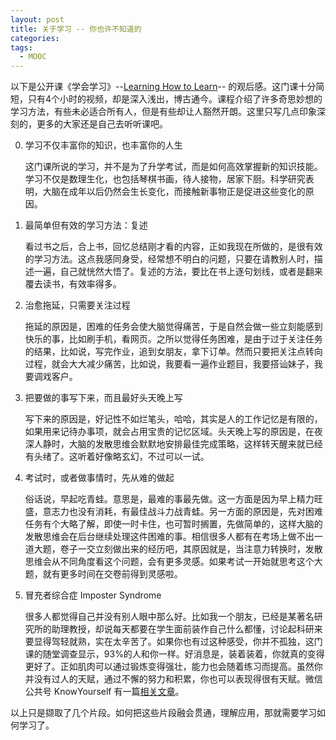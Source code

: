 ```yaml
---
layout: post
title: 关于学习 -- 你也许不知道的
categories: 
tags:
  - MOOC
---
```


以下是公开课《学会学习》--[Learning How to Learn](https://www.coursera.org/learn/learning-how-to-learn/)-- 的观后感。这门课十分简短，只有4个小时的视频，却是深入浅出，博古通今。课程介绍了许多奇思妙想的学习方法，有些未必适合所有人，但是有些却让人豁然开朗。这里只写几点印象深刻的，更多的大家还是自己去听听课吧。

<ol start="0">
<li>学习不仅丰富你的知识，也丰富你的人生</li>

这门课所说的学习，并不是为了升学考试，而是如何高效掌握新的知识技能。学习不仅是数理生化，也包括琴棋书画，待人接物，居家下厨。科学研究表明，大脑在成年以后仍然会生长变化，而接触新事物正是促进这些变化的原因。

<li>最简单但有效的学习方法：复述</li>

看过书之后，合上书，回忆总结刚才看的内容，正如我现在所做的，是很有效的学习方法。这点我感同身受，经常想不明白的问题，只要在请教别人时，描述一遍，自己就恍然大悟了。复述的方法，要比在书上逐句划线，或者是翻来覆去读书，有效率得多。

<li>治愈拖延，只需要关注过程</li>

拖延的原因是，困难的任务会使大脑觉得痛苦，于是自然会做一些立刻能感到快乐的事，比如刷手机，看网页。之所以觉得任务困难，是由于过于关注任务的结果，比如说，写完作业，追到女朋友，拿下订单。然而只要把关注点转向过程，就会大大减少痛苦，比如说，我要看一遍作业题目，我要搭讪妹子，我要调戏客户。

<li>把要做的事写下来，而且最好头天晚上写</li>

写下来的原因是，好记性不如烂笔头，哈哈，其实是人的工作记忆是有限的，如果用来记待办事项，就会占用宝贵的记忆区域。头天晚上写的原因是，在夜深人静时，大脑的发散思维会默默地安排最佳完成策略，这样转天醒来就已经有头绪了。这听着好像略玄幻，不过可以一试。

<li>考试时，或者做事情时，先从难的做起</li>

俗话说，早起吃青蛙。意思是，最难的事最先做。这一方面是因为早上精力旺盛，意志力也没有消耗，有最佳战斗力战青蛙。另一方面的原因是，先对困难任务有个大略了解，即使一时卡住，也可暂时搁置，先做简单的，这样大脑的发散思维会在后台继续处理这件困难的事。相信很多人都有在考场上做不出一道大题，卷子一交立刻做出来的经历吧，其原因就是，当注意力转换时，发散思维会从不同角度看这个问题，会有更多灵感。如果考试一开始就思考这个大题，就有更多时间在交卷前得到灵感啦。

<li>冒充者综合症 Imposter Syndrome</li>

很多人都觉得自己并没有别人眼中那么好。比如我一个朋友，已经是某著名研究所的助理教授，却说每天都要在学生面前装作自己什么都懂，讨论起科研来要显得驾轻就熟，实在太辛苦了。如果你也有过这种感受，你并不孤独，这门课的随堂调查显示，93%的人和你一样。好消息是，装着装着，你就真的变得更好了。正如肌肉可以通过锻炼变得强壮，能力也会随着练习而提高。虽然你并没有过人的天赋，通过不懈的努力和积累，你也可以表现得很有天赋。微信公共号 KnowYourself 有一篇<a href="https://mp.weixin.qq.com/s?__biz=MzI1OTAwNDc1OA==&mid=403614947&idx=1&sn=5a1994fcf271586a804d1f01551ba6db">相关文章</a>。

</ol>

以上只是撷取了几个片段。如何把这些片段融会贯通，理解应用，那就需要学习如何学习了。

